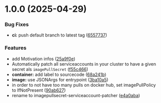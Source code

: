 # 1.0.0 (2025-04-29)


### Bug Fixes

* **ci:** push default branch to latest tag ([6557737](https://github.com/Blaimi/imagepullsecret-serviceaccount-patcher/commit/6557737fcfb1d9eaf1d41ffe93de34b9f5dbd020))


### Features

* add Motivation infos ([25a9f0e](https://github.com/Blaimi/imagepullsecret-serviceaccount-patcher/commit/25a9f0ea7cf7c4b856841936ae62d49fd2be0caf))
* Automatically patch all serviceaccounts in your cluster to have a given secret als `imagePullSecret` ([f55c466](https://github.com/Blaimi/imagepullsecret-serviceaccount-patcher/commit/f55c466bc01e37ab47257cd7c3f8aff7b38516b0))
* **container:** add label to sourcecode ([68a241b](https://github.com/Blaimi/imagepullsecret-serviceaccount-patcher/commit/68a241b863c23a033c980aaaf52ff65e6af7a33d))
* **image:** use JSONArgs for entrypoint ([3ba10a5](https://github.com/Blaimi/imagepullsecret-serviceaccount-patcher/commit/3ba10a5f98813eea5ad153a6f981c596d4b26d7b))
* in order to not have too many pulls on docker hub, set imagePullPolicy to IfNotPresent ([90ab627](https://github.com/Blaimi/imagepullsecret-serviceaccount-patcher/commit/90ab62729bd3bbc72498b1ee4caae386c535fbf4))
* rename to imagepullsecret-serviceaccount-patcher ([e4a0aba](https://github.com/Blaimi/imagepullsecret-serviceaccount-patcher/commit/e4a0aba04184ecb427f6a256140c9967abaaf9e6))
